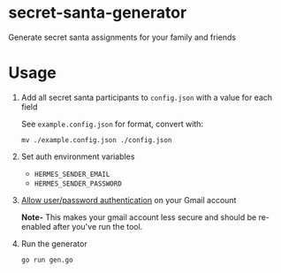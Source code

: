 # secret-santa-generator
Generate secret santa assignments for your family and friends


# Usage

1. Add all secret santa participants to `config.json` with a value for each field

    See `example.config.json` for format, convert with:
    ```
    mv ./example.config.json ./config.json
    ```

2. Set auth environment variables
    - `HERMES_SENDER_EMAIL`
    - `HERMES_SENDER_PASSWORD`

3. [Allow user/password authentication](https://myaccount.google.com/lesssecureapps) on your Gmail account 
   
    **Note-** This makes your gmail account less secure and should be re-enabled after you've run the tool.

4. Run the generator

    ```
    go run gen.go
    ```

